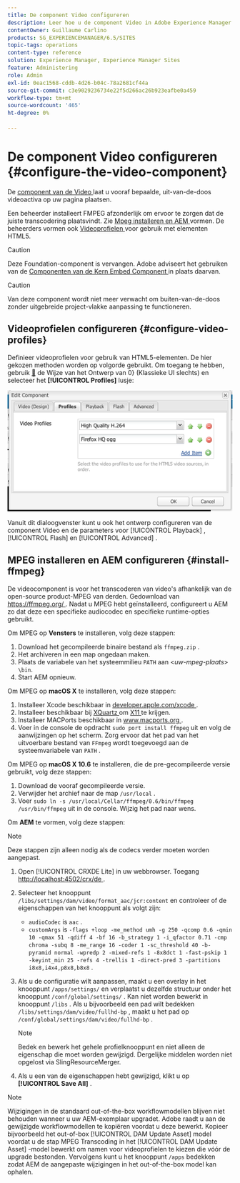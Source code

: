 ```yaml
---
title: De component Video configureren
description: Leer hoe u de component Video in Adobe Experience Manager kunt gebruiken om een vooraf gedefinieerd, out-of-box video-element op uw pagina te plaatsen.
contentOwner: Guillaume Carlino
products: SG_EXPERIENCEMANAGER/6.5/SITES
topic-tags: operations
content-type: reference
solution: Experience Manager, Experience Manager Sites
feature: Administering
role: Admin
exl-id: 0eac1568-cddb-4d26-b04c-78a2681cf44a
source-git-commit: c3e9029236734e22f5d266ac26b923eafbe0a459
workflow-type: tm+mt
source-wordcount: '465'
ht-degree: 0%

---
```


# De component Video configureren {#configure-the-video-component}

De [ component van de Video ](/help/sites-authoring/default-components-foundation.md#video) laat u vooraf bepaalde, uit-van-de-doos videoactiva op uw pagina plaatsen.

Een beheerder installeert FMPEG afzonderlijk om ervoor te zorgen dat de juiste transcodering plaatsvindt. Zie [ Mpeg installeren en AEM ](#install-ffmpeg) vormen. De beheerders vormen ook [ Videoprofielen ](#configure-video-profiles) voor gebruik met elementen HTML5.

>[!CAUTION]
>
>Deze Foundation-component is vervangen. Adobe adviseert het gebruiken van de [ Componenten van de Kern Embed Component ](https://experienceleague.adobe.com/docs/experience-manager-core-components/using/wcm-components/embed.html) in plaats daarvan.

>[!CAUTION]
>
>Van deze component wordt niet meer verwacht om buiten-van-de-doos zonder uitgebreide project-vlakke aanpassing te functioneren.

## Videoprofielen configureren {#configure-video-profiles}

Definieer videoprofielen voor gebruik van HTML5-elementen. De hier gekozen methoden worden op volgorde gebruikt. Om toegang te hebben, gebruik [&#128279;](/help/sites-authoring/default-components-designmode.md) de Wijze van het Ontwerp van 0&rbrace; (Klassieke UI slechts) en selecteer het **[!UICONTROL Profiles]** lusje:

![ chlimage_1-317 ](assets/chlimage_1-317.png)

Vanuit dit dialoogvenster kunt u ook het ontwerp configureren van de component Video en de parameters voor [!UICONTROL Playback] , [!UICONTROL Flash] en [!UICONTROL Advanced] .

## MPEG installeren en AEM configureren {#install-ffmpeg}

De videocomponent is voor het transcoderen van video&#39;s afhankelijk van de open-source product-MPEG van derden. Gedownload van [ https://ffmpeg.org/ ](https://ffmpeg.org/). Nadat u MPEG hebt geïnstalleerd, configureert u AEM zo dat deze een specifieke audiocodec en specifieke runtime-opties gebruikt.

Om MPEG op **Vensters** te installeren, volg deze stappen:

1. Download het gecompileerde binaire bestand als `ffmpeg.zip` .
1. Het archiveren in een map ongedaan maken.
1. Plaats de variabele van het systeemmilieu `PATH` aan &lt;*uw-mpeg-plaats*> `\bin`.
1. Start AEM opnieuw.

Om MPEG op **macOS X** te installeren, volg deze stappen:

1. Installeer Xcode beschikbaar in [ developer.apple.com/xcode ](https://developer.apple.com/xcode/).
1. Installeer beschikbaar bij [ XQuartz ](https://www.xquartz.org) om [ X11 ](https://support.apple.com/en-us/100724) te krijgen.
1. Installeer MACPorts beschikbaar in [ www.macports.org ](https://www.macports.org/).
1. Voer in de console de opdracht `sudo port install ffmpeg` uit en volg de aanwijzingen op het scherm. Zorg ervoor dat het pad van het uitvoerbare bestand van `FFmpeg` wordt toegevoegd aan de systeemvariabele van `PATH` .

Om MPEG op **macOS X 10.6** te installeren, die de pre-gecompileerde versie gebruikt, volg deze stappen:

1. Download de vooraf gecompileerde versie.
1. Verwijder het archief naar de map `/usr/local` .
1. Voer `sudo ln -s /usr/local/Cellar/ffmpeg/0.6/bin/ffmpeg /usr/bin/ffmpeg` uit in de console. Wijzig het pad naar wens.

Om **AEM** te vormen, volg deze stappen:

>[!NOTE]
>
>Deze stappen zijn alleen nodig als de codecs verder moeten worden aangepast.

1. Open [!UICONTROL CRXDE Lite] in uw webbrowser. Toegang [ http://localhost:4502/crx/de ](http://localhost:4502/crx/de).
2. Selecteer het knooppunt `/libs/settings/dam/video/format_aac/jcr:content` en controleer of de eigenschappen van het knooppunt als volgt zijn:

   * `audioCodec` is `aac` .
   * `customArgs` is `-flags +loop -me_method umh -g 250 -qcomp 0.6 -qmin 10 -qmax 51 -qdiff 4 -bf 16 -b_strategy 1 -i_qfactor 0.71 -cmp chroma -subq 8 -me_range 16 -coder 1 -sc_threshold 40 -b-pyramid normal -wpredp 2 -mixed-refs 1 -8x8dct 1 -fast-pskip 1 -keyint_min 25 -refs 4 -trellis 1 -direct-pred 3 -partitions i8x8,i4x4,p8x8,b8x8` .

3. Als u de configuratie wilt aanpassen, maakt u een overlay in het knooppunt `/apps/settings/` en verplaatst u dezelfde structuur onder het knooppunt `/conf/global/settings/` . Kan niet worden bewerkt in knooppunt `/libs` . Als u bijvoorbeeld een pad wilt bedekken `/libs/settings/dam/video/fullhd-bp` , maakt u het pad op `/conf/global/settings/dam/video/fullhd-bp` .

   >[!NOTE]
   >
   >Bedek en bewerk het gehele profielknooppunt en niet alleen de eigenschap die moet worden gewijzigd. Dergelijke middelen worden niet opgelost via SlingResourceMerger.

4. Als u een van de eigenschappen hebt gewijzigd, klikt u op **[!UICONTROL Save All]** .

>[!NOTE]
>
>Wijzigingen in de standaard out-of-the-box workflowmodellen blijven niet behouden wanneer u uw AEM-exemplaar upgradet. Adobe raadt u aan de gewijzigde workflowmodellen te kopiëren voordat u deze bewerkt. Kopieer bijvoorbeeld het out-of-box [!UICONTROL DAM Update Asset] model voordat u de stap MPEG Transcoding in het [!UICONTROL DAM Update Asset] -model bewerkt om namen voor videoprofielen te kiezen die vóór de upgrade bestonden. Vervolgens kunt u het knooppunt `/apps` bedekken zodat AEM de aangepaste wijzigingen in het out-of-the-box model kan ophalen.
